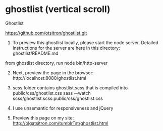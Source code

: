 
# ghostlist (vertical scroll)
Ghostlist

https://github.com/otsitron/ghostlist.git
1. To preview this ghostlist locally, please start the node server. 
Detailed instructions for the server are here in this directory: ghostlist/README.md

from ghostlist directory, run 
node bin/http-server

2. Next, preview the page in the browser:
http://localhost:8080/ghostlist.html

3. scss folder contains ghostlist.scss that is compiled into public/css/ghostlist.css 
sass --watch scss/ghostlist.scss:public/css/ghostlist.css

4. I use unsemantic for responsiveness and jQuery

5. Preview this page on my site:
http://olgatsitron.com/tumblrTst/ghostlist.html